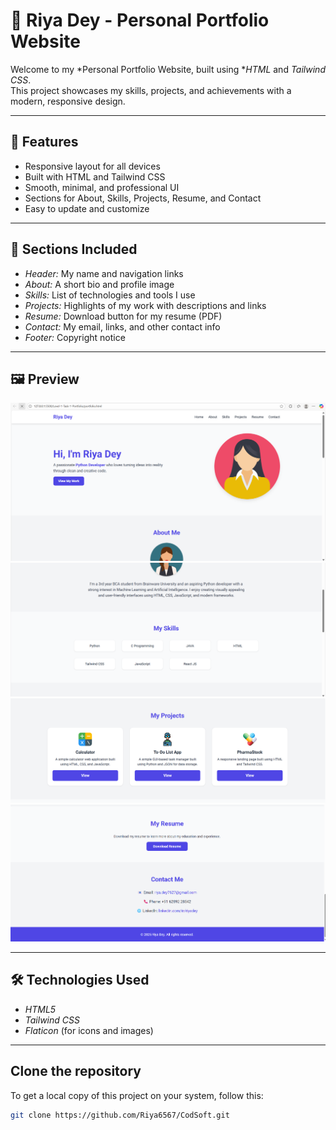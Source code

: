 # 🌟 Riya Dey - Personal Portfolio Website

Welcome to my *Personal Portfolio Website, built using **HTML* and *Tailwind CSS*.  
This project showcases my skills, projects, and achievements with a modern, responsive design.

---

## 🎨 Features

- Responsive layout for all devices  
- Built with HTML and Tailwind CSS  
- Smooth, minimal, and professional UI  
- Sections for About, Skills, Projects, Resume, and Contact  
- Easy to update and customize  

---

## 🧱 Sections Included

- *Header:* My name and navigation links  
- *About:* A short bio and profile image  
- *Skills:* List of technologies and tools I use  
- *Projects:* Highlights of my work with descriptions and links  
- *Resume:* Download button for my resume (PDF)  
- *Contact:* My email, links, and other contact info  
- *Footer:* Copyright notice  

---

## 🖼 Preview
![Home](Images/Output1.png)  ![Skills](Images/Output2.png)  ![Projects](Images/Output3.png) ![Contact](Images/Output4.png) 

---

## 🛠 Technologies Used

- *HTML5*
- *Tailwind CSS*
- *Flaticon* (for icons and images)

---
## Clone the repository
To get a local copy of this project on your system, follow this:

```bash
git clone https://github.com/Riya6567/CodSoft.git
